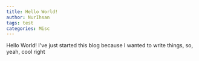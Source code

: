 ```yaml
---
title: Hello World!
author: NurIhsan
tags: test
categories: Misc
---
```


Hello World! I've just started this blog because I wanted to write things, so, yeah, cool right

